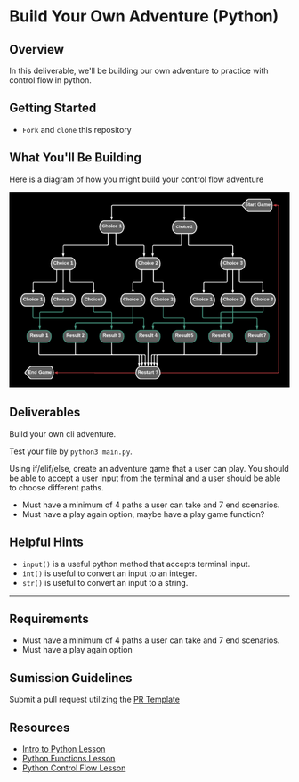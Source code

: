 # Build Your Own Adventure (Python)


## Overview
In this deliverable, we'll be building our own adventure to practice with control flow in python.

## Getting Started

- `Fork` and `clone` this repository

## What You'll Be Building
Here is a diagram of how you might build your control flow adventure

![](controlflow.png)

## Deliverables

Build your own cli adventure.

Test your file by `python3 main.py`.

Using if/elif/else, create an adventure game that a user can play. You should be able to accept a user input from the terminal and a user should be able to choose different paths.

- Must have a minimum of 4 paths a user can take and 7 end scenarios.
- Must have a play again option, maybe have a play game function?

## Helpful Hints

- `input()` is a useful python method that accepts terminal input.
- `int()` is useful to convert an input to an integer.
- `str()` is useful to convert an input to a string.

___
## Requirements
- Must have a minimum of 4 paths a user can take and 7 end scenarios.
- Must have a play again option

## Sumission Guidelines
Submit a pull request utilizing the [PR Template](https://github.com/SEI-R-1-25/template_pull_request)

## Resources
- [Intro to Python Lesson](https://github.com/SEI-R-1-25/u4_lesson_python_intro)
- [Python Functions Lesson](https://github.com/SEI-R-1-25/u4_lesson_python_functions)
- [Python Control Flow Lesson](https://github.com/SEI-R-1-25/u4_lesson_python_control_flow)
